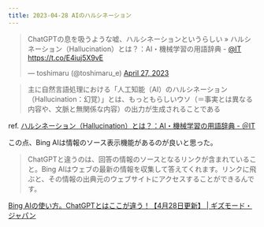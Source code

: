 ```yaml
---
title: 2023-04-28 AIのハルシネーション
---
```


<blockquote class="twitter-tweet"><p lang="ja" dir="ltr">ChatGPTの息を吸うような嘘、ハルシネーションというらしい » ハルシネーション（Hallucination）とは？：AI・機械学習の用語辞典 - <a href="https://twitter.com/it?ref_src=twsrc%5Etfw">@IT</a> <a href="https://t.co/E4iuj5X9vE">https://t.co/E4iuj5X9vE</a></p>&mdash; toshimaru (@toshimaru_e) <a href="https://twitter.com/toshimaru_e/status/1651435879213445120?ref_src=twsrc%5Etfw">April 27, 2023</a></blockquote> <script async src="https://platform.twitter.com/widgets.js" charset="utf-8"></script>

> 主に自然言語処理における「人工知能（AI）のハルシネーション（Hallucination：幻覚）」とは、もっともらしいウソ（＝事実とは異なる内容や、文脈と無関係な内容）の出力が生成されることである

ref. [ハルシネーション（Hallucination）とは？：AI・機械学習の用語辞典 - ＠IT](https://atmarkit.itmedia.co.jp/ait/articles/2303/30/news027.html)

この点、Bing AIは情報のソース表示機能があるのが良いと思った。

> ChatGPTと違うのは、回答の情報のソースとなるリンクが含まれていること。Bing AIはウェブの最新の情報を収集して答えてくれます。リンクに飛ぶと、その情報の出典元のウェブサイトにアクセスすることができるんです。

[Bing AIの使い方。ChatGPTとはここが違う！【4月28日更新】 \| ギズモード・ジャパン](https://www.gizmodo.jp/2023/03/how-to-use-bing-ai-vs-chatgpt.html)
